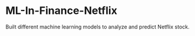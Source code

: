 # ML-In-Finance-Netflix
Built different machine learning models to analyze and predict Netflix stock.
